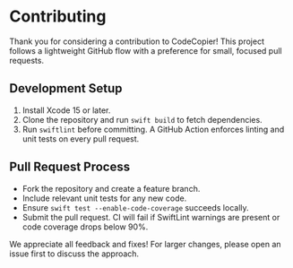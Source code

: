 # Contributing

Thank you for considering a contribution to CodeCopier! This project follows a lightweight GitHub flow with a preference for small, focused pull requests.

## Development Setup
1. Install Xcode 15 or later.
2. Clone the repository and run `swift build` to fetch dependencies.
3. Run `swiftlint` before committing. A GitHub Action enforces linting and unit tests on every pull request.

## Pull Request Process
- Fork the repository and create a feature branch.
- Include relevant unit tests for any new code.
- Ensure `swift test --enable-code-coverage` succeeds locally.
- Submit the pull request. CI will fail if SwiftLint warnings are present or code coverage drops below 90%.

We appreciate all feedback and fixes! For larger changes, please open an issue first to discuss the approach.
